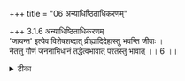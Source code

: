 +++
title = "06 अन्याधिष्ठिताधिकरणम्"

+++
3.1.6 अन्याधिष्ठिताधिकरणम्  
'जायन्त' इत्येव विशेषशब्दात् व्रीह्यादिदेहास्तु भवन्ति जीवाः ।  
नैतत्तु गौणं जननाभिधानं तद्धेत्वभावात् परतस्तु भावात् ।। 6 ।।

<details><summary>टीका</summary>

3.1.6 अन्याधिष्ठिताधिकरणम् The छान्दोग्य text (V.x.5) 'megho भूत्वा प्रवर्शति ta iha व्रीह्यवा ओशधि vanaspataya स्तिलमाशा iti जायन्ते clearly states that the soul after coming down in the form of rain from the other world, is 'born' having grains, etc., as his body, for there is the specific mention of 'birth' by the word जायन्ते This view of the पूर्वपक्षिन् is rejected on the ground that the word जायन्ते is only secondary and should be understood in the sense of having a connection with specific body.
</details>

